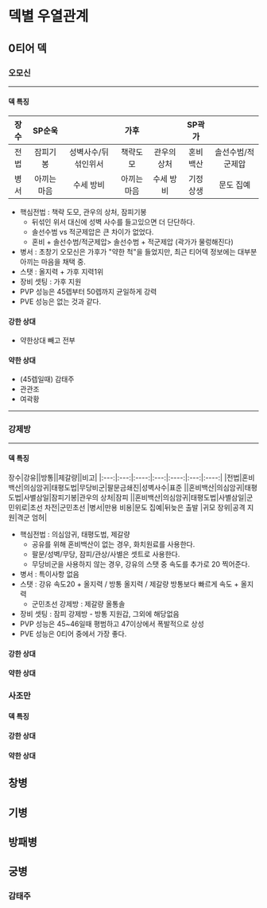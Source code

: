 # 덱별 우열관계

## 0티어 덱

### 오모신
---
#### 덱 특징

장수|SP순욱||가후||SP곽가||
|:---:|:---:|:----:|:---:|:----:|:---:|:----:|
|전법|잠피기봉|성벽사수/뒤섞인위서|책략도모|관우의상처|혼비백산|솔선수범/적군제압|
|병서|아끼는 마음|수세 방비|아끼는 마음 | 수세 방비 | 기정상생 | 문도 집예|

* 핵심전법 : 책략 도모, 관우의 상처, 잠피기봉
    * 뒤섞인 위서 대신에 성벽 사수를 들고있으면 더 단단하다.
    * 솔선수범 vs 적군제압은 큰 차이가 없었다.
    * 혼비 + 솔선수범/적군제압> 솔선수범 + 적군제압 (곽가가 물렁해진다)
* 병서 : 초창기 오모신은 가후가 "약한 척"을 들었지만, 최근 티어덱 정보에는 대부분 아끼는 마음을 채택 중.
* 스탯 : 올지력 + 가후 지력1위
* 장비 셋팅 : 가후 지원
* PVP 성능은 45렙부터 50렙까지 균일하게 강력
* PVE 성능은 없는 것과 같다.

#### 강한 상대
* 약한상대 빼고 전부
#### 약한 상대
* (45렙일때) 감태주
* 관관조
* 여곽황
---
### 강제방
---
#### 덱 특징
장수|강유||방통||제갈량||비고|
|:---:|:---:|:----:|:---:|:----:|:---:|:----:|
|전법|혼비백산|의심암귀|태평도법|무당비군|팔문금쇄진|성벽사수|표준
||혼비백산|의심암귀|태평도법|사별삼일|잠피기봉|관우의 상처|잠피
||혼비백산|의심암귀|태평도법|사별삼일|군민위로|초선 차전|군민초선
|병서|만용 비용|문도 집예|뒤늦은 출발 |귀모 장위|공격 지원|격군 엄허|

* 핵심전법 : 의심암귀, 태평도법, 제갈량
    * 공유를 위해 혼비백산이 없는 경우, 화치원료를 사용한다.
    * 팔문/성벽/무당, 잠피/관상/사별은 셋트로 사용한다.
    * 무당비군을 사용하지 않는 경우, 강유의 스탯 중 속도를 추가로 20 찍어준다.
* 병서 : 특이사항 없음
* 스탯 : 강유 속도20 + 올지력 / 방통 올지력 / 제갈량 방통보다 빠르게 속도 + 올지력
    * 군민초선 강제방 : 제갈량 올통솔
* 장비 셋팅 : 잠피 강제방 - 방통 지원갑, 그외에 해당없음
* PVP 성능은 45~46일때 평범하고 47이상에서 폭발적으로 상성
* PVE 성능은 0티어 중에서 가장 좋다.

#### 강한 상대

#### 약한 상대

### 사조만

#### 덱 특징

#### 강한 상대

#### 약한 상대

## 창병



## 기병

## 방패병

## 궁병

### 감태주